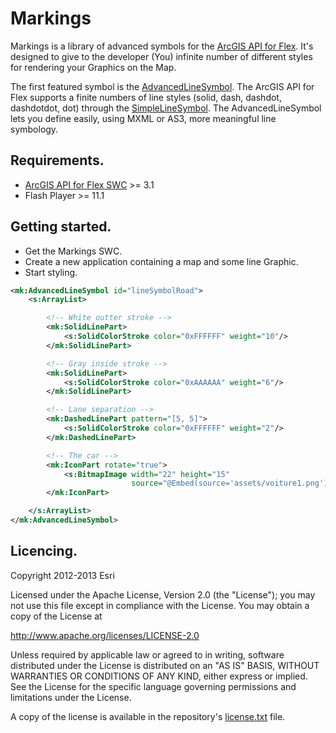 Markings
========

Markings is a library of advanced symbols for the [ArcGIS API for Flex](https://developers.arcgis.com/en/flex/). It's designed to give to the developer (You) infinite number of different styles for rendering your Graphics on the Map.

The first featured symbol is the [AdvancedLineSymbol](http://ycabon.github.io/markings/asdoc/io/github/ycabon/markings/AdvancedLineSymbol.html). The ArcGIS API for Flex supports a finite numbers of line styles (solid, dash, dashdot, dashdotdot, dot) through the [SimpleLineSymbol](https://developers.arcgis.com/en/flex/api-reference/com/esri/ags/symbols/SimpleLineSymbol.html). The AdvancedLineSymbol lets you define easily, using MXML or AS3, more meaningful line symbology.

## Requirements.
* [ArcGIS API for Flex SWC](http://links.esri.com/flex-api/latest-download) >= 3.1
* Flash Player >= 11.1

## Getting started.
* Get the Markings SWC.
* Create a new application containing a map and some line Graphic.
* Start styling.

```XML
<mk:AdvancedLineSymbol id="lineSymbolRoad">
    <s:ArrayList>

        <!-- White outter stroke -->
        <mk:SolidLinePart>
            <s:SolidColorStroke color="0xFFFFFF" weight="10"/>
        </mk:SolidLinePart>

        <!-- Gray inside stroke -->
        <mk:SolidLinePart>
            <s:SolidColorStroke color="0xAAAAAA" weight="6"/>
        </mk:SolidLinePart>

        <!-- Lane separation -->
        <mk:DashedLinePart pattern="[5, 5]">
            <s:SolidColorStroke color="0xFFFFFF" weight="2"/>
        </mk:DashedLinePart>

        <!-- The car -->
        <mk:IconPart rotate="true">
            <s:BitmapImage width="22" height="15"
                           source="@Embed(source='assets/voiture1.png')"/>
        </mk:IconPart>

    </s:ArrayList>
</mk:AdvancedLineSymbol>
```

## Licencing.

Copyright 2012-2013 Esri

Licensed under the Apache License, Version 2.0 (the "License");
you may not use this file except in compliance with the License.
You may obtain a copy of the License at

   http://www.apache.org/licenses/LICENSE-2.0

Unless required by applicable law or agreed to in writing, software
distributed under the License is distributed on an "AS IS" BASIS,
WITHOUT WARRANTIES OR CONDITIONS OF ANY KIND, either express or implied.
See the License for the specific language governing permissions and
limitations under the License.

A copy of the license is available in the repository's [license.txt](https://raw.github.com/ycabon/markings/develop/license.txt) file.